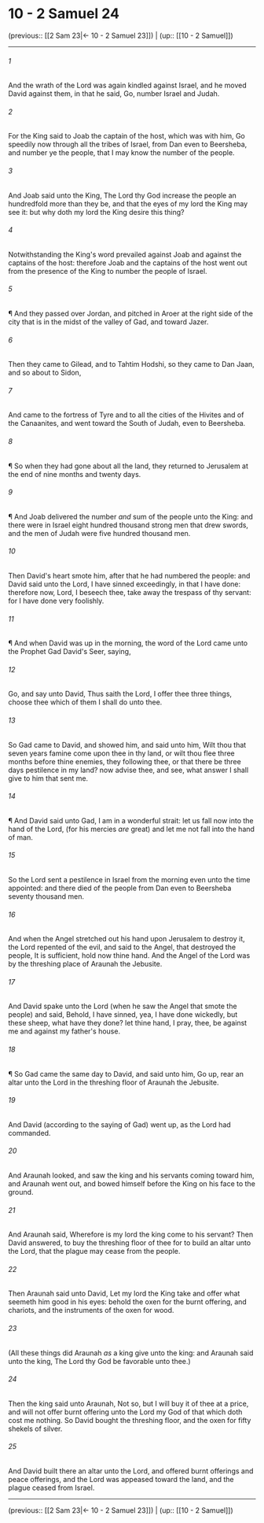 # 10 - 2 Samuel 24

(previous:: [[2 Sam 23|← 10 - 2 Samuel 23]]) | (up:: [[10 - 2 Samuel]])

***


###### 1 
And the wrath of the Lord was again kindled against Israel, and he moved David against them, in that he said, Go, number Israel and Judah. 

###### 2 
For the King said to Joab the captain of the host, which was with him, Go speedily now through all the tribes of Israel, from Dan even to Beersheba, and number ye the people, that I may know the number of the people. 

###### 3 
And Joab said unto the King, The Lord thy God increase the people an hundredfold more than they be, and that the eyes of my lord the King may see it: but why doth my lord the King desire this thing? 

###### 4 
Notwithstanding the King's word prevailed against Joab and against the captains of the host: therefore Joab and the captains of the host went out from the presence of the King to number the people of Israel. 

###### 5 
¶ And they passed over Jordan, and pitched in Aroer at the right side of the city that is in the midst of the valley of Gad, and toward Jazer. 

###### 6 
Then they came to Gilead, and to Tahtim Hodshi, so they came to Dan Jaan, and so about to Sidon, 

###### 7 
And came to the fortress of Tyre and to all the cities of the Hivites and of the Canaanites, and went toward the South of Judah, even to Beersheba. 

###### 8 
¶ So when they had gone about all the land, they returned to Jerusalem at the end of nine months and twenty days. 

###### 9 
¶ And Joab delivered the number _and_ sum of the people unto the King: and there were in Israel eight hundred thousand strong men that drew swords, and the men of Judah were five hundred thousand men. 

###### 10 
Then David's heart smote him, after that he had numbered the people: and David said unto the Lord, I have sinned exceedingly, in that I have done: therefore now, Lord, I beseech thee, take away the trespass of thy servant: for I have done very foolishly. 

###### 11 
¶ And when David was up in the morning, the word of the Lord came unto the Prophet Gad David's Seer, saying, 

###### 12 
Go, and say unto David, Thus saith the Lord, I offer thee three things, choose thee which of them I shall do unto thee. 

###### 13 
So Gad came to David, and showed him, and said unto him, Wilt thou that seven years famine come upon thee in thy land, or wilt thou flee three months before thine enemies, they following thee, or that there be three days pestilence in my land? now advise thee, and see, what answer I shall give to him that sent me. 

###### 14 
¶ And David said unto Gad, I am in a wonderful strait: let us fall now into the hand of the Lord, (for his mercies _are_ great) and let me not fall into the hand of man. 

###### 15 
So the Lord sent a pestilence in Israel from the morning even unto the time appointed: and there died of the people from Dan even to Beersheba seventy thousand men. 

###### 16 
And when the Angel stretched out his hand upon Jerusalem to destroy it, the Lord repented of the evil, and said to the Angel, that destroyed the people, It is sufficient, hold now thine hand. And the Angel of the Lord was by the threshing place of Araunah the Jebusite. 

###### 17 
And David spake unto the Lord (when he saw the Angel that smote the people) and said, Behold, I have sinned, yea, I have done wickedly, but these sheep, what have they done? let thine hand, I pray, thee, be against me and against my father's house. 

###### 18 
¶ So Gad came the same day to David, and said unto him, Go up, rear an altar unto the Lord in the threshing floor of Araunah the Jebusite. 

###### 19 
And David (according to the saying of Gad) went up, as the Lord had commanded. 

###### 20 
And Araunah looked, and saw the king and his servants coming toward him, and Araunah went out, and bowed himself before the King on his face to the ground. 

###### 21 
And Araunah said, Wherefore is my lord the king come to his servant? Then David answered, to buy the threshing floor of thee for to build an altar unto the Lord, that the plague may cease from the people. 

###### 22 
Then Araunah said unto David, Let my lord the King take and offer what seemeth him good in his eyes: behold the oxen for the burnt offering, and chariots, and the instruments of the oxen for wood. 

###### 23 
(All these things did Araunah _as_ a king give unto the king: and Araunah said unto the king, The Lord thy God be favorable unto thee.) 

###### 24 
Then the king said unto Araunah, Not so, but I will buy it of thee at a price, and will not offer burnt offering unto the Lord my God of that which doth cost me nothing. So David bought the threshing floor, and the oxen for fifty shekels of silver. 

###### 25 
And David built there an altar unto the Lord, and offered burnt offerings and peace offerings, and the Lord was appeased toward the land, and the plague ceased from Israel.

***

(previous:: [[2 Sam 23|← 10 - 2 Samuel 23]]) | (up:: [[10 - 2 Samuel]])
